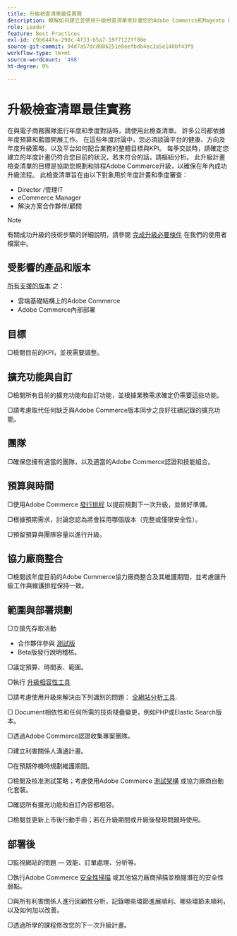 ```yaml
---
title: 升級檢查清單最佳實務
description: 瞭解如何建立並使用升級檢查清單來計畫您的Adobe Commerce和Magento Open Source升級策略。
role: Leader
feature: Best Practices
exl-id: c9b644fa-290c-4f33-b5a7-19f7122ff08e
source-git-commit: 94d7a57dcd006251e8eefbdb4ec3a5e140bf43f9
workflow-type: tm+mt
source-wordcount: '498'
ht-degree: 0%

---
```


# 升級檢查清單最佳實務

在與電子商務團隊進行年度和季度對話時，請使用此檢查清單。 許多公司都依據年度預算和藍圖開展工作。 在這些年度討論中，您必須談論平台的健康、方向及年度升級策略，以及平台如何配合業務的整體目標與KPI。 每季交談時，請確定您建立的年度計畫仍符合您目前的狀況，若未符合的話，請樞紐分析。 此升級計畫檢查清單的目標是協助您規劃和排程Adobe Commerce升級，以確保在年內成功升級流程。 此檢查清單旨在由以下對象用於年度計畫和季度審查：

- Director /管理IT
- eCommerce Manager
- 解決方案合作夥伴/顧問

>[!NOTE]
>
>有關成功升級的技術步驟的詳細說明，請參閱 [完成升級必要條件](../../../upgrade/prepare/prerequisites.md) 在我們的使用者檔案中。

## 受影響的產品和版本

[所有支援的版本](../../../release/versions.md) 之：

- 雲端基礎結構上的Adobe Commerce
- Adobe Commerce內部部署

## 目標

▢檢閱目前的KPI，並視需要調整。

## 擴充功能與自訂

▢檢閱所有目前的擴充功能和自訂功能，並根據業務需求確定仍需要這些功能。

▢請考慮取代任何缺乏與Adobe Commerce版本同步之良好往績記錄的擴充功能。

## 團隊

▢確保您擁有適當的團隊，以及適當的Adobe Commerce認證和技能組合。

## 預算與時間

▢使用Adobe Commerce [發行排程](../../../release/schedule.md) 以提前規劃下一次升級，並做好準備。

▢根據預期需求，討論您認為將會採用哪個版本（完整或僅限安全性）。

▢預留預算與團隊容量以進行升級。

## 協力廠商整合

▢檢閱該年度目前的Adobe Commerce協力廠商整合及其維護期間，並考慮讓升級工作與維護排程保持一致。

## 範圍與部署規劃

▢立搶先存取活動

- 合作夥伴參與 [測試版](../../../release/beta.md)
- Beta版發行說明稽核。

▢議定預算、時間表、範圍。

▢執行 [升級相容性工具](../../../upgrade/upgrade-compatibility-tool/overview.md)

▢請考慮使用升級來解決由下列識別的問題： [全網站分析工具](../../../tools/site-wide-analysis-tool/intro.md).

▢ Document相依性和任何所需的技術棧疊變更，例如PHP或Elastic Search版本。

▢透過Adobe Commerce認證收集專案團隊。

▢建立利害關係人溝通計畫。

▢在預期停機時規劃維護期間。

▢檢閱及核准測試策略；考慮使用Adobe Commerce [測試架構](https://developer.adobe.com/commerce/testing/) 或協力廠商自動化套裝。

▢確認所有擴充功能和自訂內容都相容。

▢檢閱並更新上市後行動手冊；若在升級期間或升級後發現問題時使用。

## 部署後

▢監視網站的問題 — 效能、訂單處理、分析等。

▢執行Adobe Commerce [安全性掃描](https://account.magento.com/scanner/dashboard/) 或其他協力廠商掃描並檢閱潛在的安全性弱點。

▢與所有利害關係人進行回顧性分析，記錄哪些環節進展順利、哪些環節未順利，以及如何加以改善。

▢透過所學的課程修改您的下一次升級計畫。
